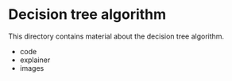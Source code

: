 # Decision tree algorithm

This directory contains material about the decision tree algorithm.

* code
* explainer
* images
